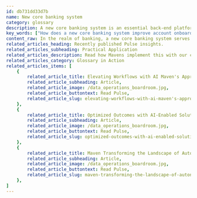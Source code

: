```yaml
---
id: db731dd33d7b
name: New core banking system
category: glossary
description: A new core banking system is an essential back-end platform that modernizes banking operations through cloud-based digital technologies, open APIs, and integrations, delivering efficiency, reduced costs, and improved customer experiences.
key_words: ["How does a new core banking system improve account onboarding efficiency?", "What are the benefits of cloud-based core banking systems?", "How do new core banking systems integrate with digital banking innovations?", "Can new core banking platforms reduce transaction processing times?", "What is the impact of open API structures on core banking system integration?", "How does transitioning to a new core banking system enhance customer experiences?", "What cost savings are associated with modern core banking systems?", "How do new core banking systems support competitive banking landscapes?", "What role do cloud-based core banking systems play in fostering customer loyalty?", "How do new core banking systems streamline account opening procedures?"]
content_raw: In the realm of banking, a new core banking system serves as a vital component. Operating as the back-end technology platform, it facilitates crucial banking operations which include, but are not limited to, account onboarding, account opening, and transaction processing. The term "core" defines their essential role in managing the fundamental business functions of banking institutions. Previously, these systems took form as legacy, closed systems constructed on mainframe technologies. However, with the advent of digital innovations, a new wave of core banking systems has emerged. These innovative platforms are founded on cloud-based, digital technologies, offering seamless integration with the ever-evolving banking ecosystem of the present day. The transition to new core banking systems provides a plethora of tangible business benefits, apart from keeping up with the technological advancements in the banking industry. While built on digital technologies and harnessing the power of cloud computing, these systems further utilize open API-based structures. This approach enables more efficient integration with a myriad of internal and external services and systems. The advantages of these new core banking systems can be witnessed in multiple dimensions. They substantially lower costs due to reduced reliance on physical infrastructure or outdated technology. The cloud-based, integrative nature of these systems also accelerates the time to market, thereby empowering businesses to stay at the forefront of the competitive banking landscape. Another highlight of these systems is their ability to facilitate integration with diverse services. This feature drives the enhancement of user experiences, playing a pivotal role in cultivating customer loyalty and satisfaction. In essence, shifting to a new core banking system can unlock substantial productivity and foster the creation of modern, customer-centric banking services, fulfilling the vision of Maven Technologies to build and deliver value at scale.
related_articles_heading: Recently published Pulse insights.
related_articles_subheading: Practical Application
related_articles_description: Read how Mavens implement this with our clients.
related_articles_category: Glossary in Action
related_articles_items: [
	{
		related_article_title: Elevating Workflows with AI Maven's Approach,
		related_article_subheading: Article,
		related_article_image: /data_operations_boardroom.jpg,
		related_article_buttontext: Read Pulse,
		related_article_slug: elevating-workflows-with-ai-maven's-approach
	},
	{
		related_article_title: Optimized Outcomes with AI-Enabled Solutions,
		related_article_subheading: Article,
		related_article_image: /data_operations_boardroom.jpg,
		related_article_buttontext: Read Pulse,
		related_article_slug: optimized-outcomes-with-ai-enabled-solutions
	},
	{
		related_article_title: Maven Transforming the Landscape of Autonomous Vehicles,
		related_article_subheading: Article,
		related_article_image: /data_operations_boardroom.jpg,
		related_article_buttontext: Read Pulse,
		related_article_slug: maven-transforming-the-landscape-of-autonomous-vehicles
	},
]
---
```

